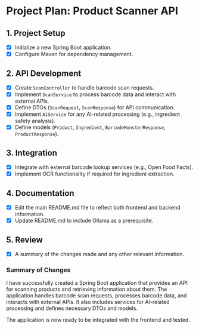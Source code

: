 # Project Plan: Product Scanner API

## 1. Project Setup

- [x] Initialize a new Spring Boot application.
- [x] Configure Maven for dependency management.

## 2. API Development

- [x] Create `ScanController` to handle barcode scan requests.
- [x] Implement `ScanService` to process barcode data and interact with external APIs.
- [x] Define DTOs (`ScanRequest`, `ScanResponse`) for API communication.
- [x] Implement `AiService` for any AI-related processing (e.g., ingredient safety analysis).
- [x] Define models (`Product`, `Ingredient`, `BarcodeMonsterResponse`, `ProductResponse`).

## 3. Integration

- [x] Integrate with external barcode lookup services (e.g., Open Food Facts).
- [x] Implement OCR functionality if required for ingredient extraction.

## 4. Documentation

- [x] Edit the main README.md file to reflect both frontend and backend information.
- [x] Update README.md to include Ollama as a prerequisite.

## 5. Review

- [x] A summary of the changes made and any other relevant information.

### Summary of Changes

I have successfully created a Spring Boot application that provides an API for scanning products and retrieving information about them. The application handles barcode scan requests, processes barcode data, and interacts with external APIs. It also includes services for AI-related processing and defines necessary DTOs and models.

The application is now ready to be integrated with the frontend and tested.
